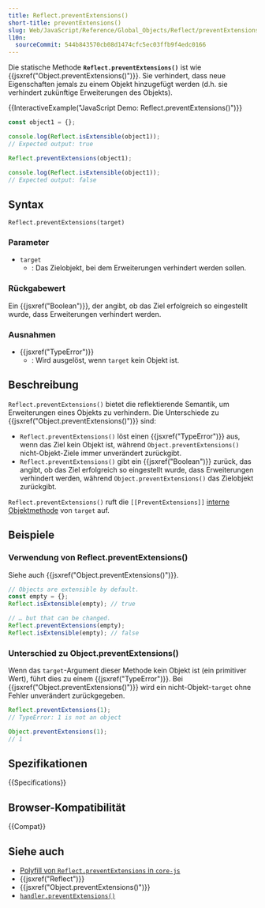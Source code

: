 ```yaml
---
title: Reflect.preventExtensions()
short-title: preventExtensions()
slug: Web/JavaScript/Reference/Global_Objects/Reflect/preventExtensions
l10n:
  sourceCommit: 544b843570cb08d1474cfc5ec03ffb9f4edc0166
---
```


Die statische Methode **`Reflect.preventExtensions()`** ist wie {{jsxref("Object.preventExtensions()")}}. Sie verhindert, dass neue Eigenschaften jemals zu einem Objekt hinzugefügt werden (d.h. sie verhindert zukünftige Erweiterungen des Objekts).

{{InteractiveExample("JavaScript Demo: Reflect.preventExtensions()")}}

```js interactive-example
const object1 = {};

console.log(Reflect.isExtensible(object1));
// Expected output: true

Reflect.preventExtensions(object1);

console.log(Reflect.isExtensible(object1));
// Expected output: false
```

## Syntax

```js-nolint
Reflect.preventExtensions(target)
```

### Parameter

- `target`
  - : Das Zielobjekt, bei dem Erweiterungen verhindert werden sollen.

### Rückgabewert

Ein {{jsxref("Boolean")}}, der angibt, ob das Ziel erfolgreich so eingestellt wurde, dass Erweiterungen verhindert werden.

### Ausnahmen

- {{jsxref("TypeError")}}
  - : Wird ausgelöst, wenn `target` kein Objekt ist.

## Beschreibung

`Reflect.preventExtensions()` bietet die reflektierende Semantik, um Erweiterungen eines Objekts zu verhindern. Die Unterschiede zu {{jsxref("Object.preventExtensions()")}} sind:

- `Reflect.preventExtensions()` löst einen {{jsxref("TypeError")}} aus, wenn das Ziel kein Objekt ist, während `Object.preventExtensions()` nicht-Objekt-Ziele immer unverändert zurückgibt.
- `Reflect.preventExtensions()` gibt ein {{jsxref("Boolean")}} zurück, das angibt, ob das Ziel erfolgreich so eingestellt wurde, dass Erweiterungen verhindert werden, während `Object.preventExtensions()` das Zielobjekt zurückgibt.

`Reflect.preventExtensions()` ruft die `[[PreventExtensions]]` [interne Objektmethode](/de/docs/Web/JavaScript/Reference/Global_Objects/Proxy#object_internal_methods) von `target` auf.

## Beispiele

### Verwendung von Reflect.preventExtensions()

Siehe auch {{jsxref("Object.preventExtensions()")}}.

```js
// Objects are extensible by default.
const empty = {};
Reflect.isExtensible(empty); // true

// … but that can be changed.
Reflect.preventExtensions(empty);
Reflect.isExtensible(empty); // false
```

### Unterschied zu Object.preventExtensions()

Wenn das `target`-Argument dieser Methode kein Objekt ist (ein primitiver Wert), führt dies zu einem {{jsxref("TypeError")}}. Bei {{jsxref("Object.preventExtensions()")}} wird ein nicht-Objekt-`target` ohne Fehler unverändert zurückgegeben.

```js
Reflect.preventExtensions(1);
// TypeError: 1 is not an object

Object.preventExtensions(1);
// 1
```

## Spezifikationen

{{Specifications}}

## Browser-Kompatibilität

{{Compat}}

## Siehe auch

- [Polyfill von `Reflect.preventExtensions` in `core-js`](https://github.com/zloirock/core-js#ecmascript-reflect)
- {{jsxref("Reflect")}}
- {{jsxref("Object.preventExtensions()")}}
- [`handler.preventExtensions()`](/de/docs/Web/JavaScript/Reference/Global_Objects/Proxy/Proxy/preventExtensions)
